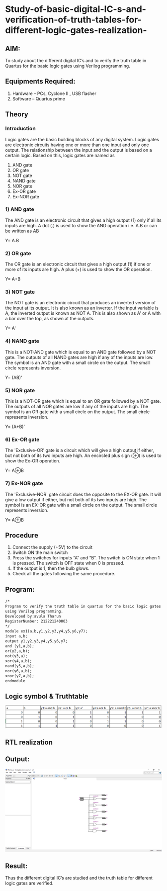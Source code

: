 # Study-of-basic-digital-IC-s-and-verification-of-truth-tables-for-different-logic-gates-realization-

## AIM:
To study about the different digital IC’s and to verify the truth table in Quartus for the basic logic gates using Verilog programming.

## Equipments Required:
1. Hardware – PCs, Cyclone II , USB flasher
2. Software – Quartus prime

## Theory

### Introduction
Logic gates are the basic building blocks of any digital system. Logic gates are electronic circuits having one or more than one input and only one output. The relationship between the input and the output is based on a certain logic. Based on this, logic gates are named as

1) AND gate
2) OR gate
3) NOT gate
4) NAND gate
5) NOR gate
6) Ex-OR gate
7) Ex-NOR gate

### 1) AND gate
The AND gate is an electronic circuit that gives a high output (1) only if all its inputs are high. A dot (.) is used to show the AND operation i.e. A.B or can be written as AB

Y= A.B

### 2) OR gate
The OR gate is an electronic circuit that gives a high output (1) if one or more of its inputs are high. A plus (+) is used to show the OR operation.

Y= A+B

### 3) NOT gate

The NOT gate is an electronic circuit that produces an inverted version of the input at its output. It is also known as an inverter. If the input variable is A, the inverted output is known as NOT A. This is also shown as A' or A with a bar over the top, as shown at the outputs.

Y= A'

### 4) NAND gate
This is a NOT-AND gate which is equal to an AND gate followed by a NOT gate. The outputs of all NAND gates are high if any of the inputs are low. The symbol is an AND gate with a small circle on the output. The small circle represents inversion.

Y= (AB)’

### 5) NOR gate

This is a NOT-OR gate which is equal to an OR gate followed by a NOT gate. The outputs of all NOR gates are low if any of the inputs are high. The symbol is an OR gate with a small circle on the output. The small circle represents inversion.

Y= (A+B)’

### 6) Ex-OR gate

The 'Exclusive-OR' gate is a circuit which will give a high output if either, but not both of its two inputs are high. An encircled plus sign (⊕) is used to show the Ex-OR operation.

Y= A⊕B

### 7) Ex-NOR gate

The 'Exclusive-NOR' gate circuit does the opposite to the EX-OR gate. It will give a low output if either, but not both of its two inputs are high. The symbol is an EX-OR gate with a small circle on the output. The small circle represents inversion.

Y= A⊕B

## Procedure
1. Connect the supply (+5V) to the circuit
2. Switch ON the main switch
3. Press the switches for inputs “A” and “B”. The switch is ON state when 1 is pressed. The switch is OFF state when 0 is pressed.
4. If the output is 1, then the bulb glows.
5. Check all the gates following the same procedure.

## Program:
```
/*
Program to verify the truth table in quartus for the basic logic gates using Verilog programming.
Developed by:avula Tharun 
RegisterNumber: 212221240003
*/
module ex1(a,b,y1,y2,y3,y4,y5,y6,y7);
input a,b;
output y1,y2,y3,y4,y5,y6,y7;
and (y1,a,b);
or(y2,a,b);
not(y3,a);
xor(y4,a,b);
nand(y5,a,b);
nor(y6,a,b);
xnor(y7,a,b);
endmodule
```
## Logic symbol & Truthtable
![output](https://github.com/AavulaTharun/Study-of-basic-digital-IC-s-and-verification-of-truth-tables-for-different-logic-gates-realization-/blob/main/de%20ex1.PNG?raw=true)

## RTL realization 

## Output:
![RTL](https://github.com/AavulaTharun/Study-of-basic-digital-IC-s-and-verification-of-truth-tables-for-different-logic-gates-realization-/blob/main/de%20ex1-2.PNG?raw=true)

## Result:
Thus the different digital IC’s are studied and the truth table for different logic gates are verified.
